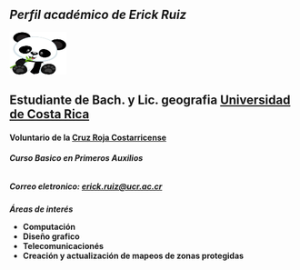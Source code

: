## ***Perfil académico de Erick Ruiz***  

 <img src="Oso_panda.jpg" alt="panda" width="100" height="75"> 

## Estudiante de Bach. y Lic. geografia [Universidad de Costa Rica](https://www.ucr.ac.cr/)   

#### Voluntario de la [Cruz Roja Costarricense](https://www.cruzroja.or.cr/)  
###### ***Curso Basico en Primeros Auxilios***  

##### Correo eletronico: erick.ruiz@ucr.ac.cr

***Áreas de interés***  

- **Computación**  
- **Diseño grafico**  
- **Telecomunicacionés**  
- **Creación y actualización de mapeos de zonas protegidas**  